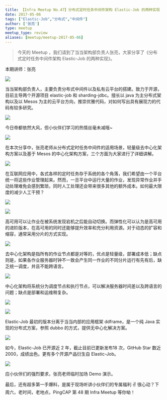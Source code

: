 ```yaml
---
title: 【Infra Meetup No.47】分布式定时任务中间件架构 Elastic-Job 的两种实现
date: 2017-05-06
tags: ["Elastic-Job","分布式","中间件"]
author: ['张亮']
type: meetup
meetup_type: review
aliases: [meetup/meetup-2017-05-06]
---
```


>今天的 Meetup ，我们请到了当当架构部负责人张亮，大家分享了《分布式定时任务中间件架构 Elastic-Job 的两种实现》。

本期讲师：张亮

![](http://upload-images.jianshu.io/upload_images/542677-25a7f6f62786f101?imageMogr2/auto-orient/strip%7CimageView2/2/w/1240)

当当架构部负责人，主要负责分布式中间件以及私有云平台的搭建。致力于开源，目前主导两个开源项目 elastic-job 和 sharding-jdbc。擅长以 java 为主分布式架构以及以 Mesos 为主的云平台方向，推崇优雅代码，对如何写出具有展现力的代码有较多研究。

![](http://upload-images.jianshu.io/upload_images/542677-a8fd71ae527bcf03?imageMogr2/auto-orient/strip%7CimageView2/2/w/1240)

今日帝都依然大风，但小伙伴们学习的热情丝毫未减哦~

![](http://upload-images.jianshu.io/upload_images/542677-782e637db391add0?imageMogr2/auto-orient/strip%7CimageView2/2/w/1240)

在本次分享中，张亮老师从分布式定时任务中间件的适用场景，轻量级去中心化架构方案以及基于 Mesos 的中心化架构方案，三个方面为大家进行了详细讲解。

![](https://upload-images.jianshu.io/upload_images/542677-1b821b6b71a89051.gif?imageMogr2/auto-orient/strip%7CimageView2/2/w/1240)

在互联网应用中，各式各样的定时任务存于系统的各个角落，我们希望由一个平台统一将这些作业管理起来。然而，一旦平台中运行大量的作业，发现异常作业并手动处理难免会感到繁琐，同时人工处理还会带来很多其他的额外成本。如何最大限度的减少人工干预？

![](https://upload-images.jianshu.io/upload_images/542677-d2db1bc4d3c882d9.gif?imageMogr2/auto-orient/strip%7CimageView2/2/w/1240)

![](https://upload-images.jianshu.io/upload_images/542677-e2490850399a1c62.gif?imageMogr2/auto-orient/strip%7CimageView2/2/w/1240)

高可用可以让作业在被系统发现宕机之后能自动切换。而弹性化可以认为是高可用的进阶版本，在高可用的同时还能够提升效率和充分利用资源。对于动态的扩容和缩容，通常采用分片的方式实现。

![](http://upload-images.jianshu.io/upload_images/542677-71be6ec563920a25?imageMogr2/auto-orient/strip%7CimageView2/2/w/1240)

去中心化架构是指所有的作业节点都是对等的，优点是轻量级，部署成本低；缺点则是，如果各作业服务器时钟不一致会产生同一作业的不同分片运行有先有后，缺乏统一调度，并且不能跨语言。

![](http://upload-images.jianshu.io/upload_images/542677-03c8d1880df14a1e?imageMogr2/auto-orient/strip%7CimageView2/2/w/1240)

中心化架构将系统分为调度节点和执行节点，可以解决服务器时间差以及跨语言的问题；缺点是部署和运维稍复杂。

![](http://upload-images.jianshu.io/upload_images/542677-ac5c5391e68d84a0?imageMogr2/auto-orient/strip%7CimageView2/2/w/1240)

![](https://upload-images.jianshu.io/upload_images/542677-c29a913d11b37575.gif?imageMogr2/auto-orient/strip%7CimageView2/2/w/1240)

Elastic-Job 最初的版本分离于当当内部的应用框架 ddframe，是一个纯 Java 实现的分布式方案，参照 dubbo 的方式，提供无中心化解决方案。

![](https://upload-images.jianshu.io/upload_images/542677-ac8563bde4539a4f.gif?imageMogr2/auto-orient/strip%7CimageView2/2/w/1240)

如今，Elastic-Job 已开源近 2 年，截止目前已更新发布18 次，GitHub Star 数近 2000，成绩出色。更有多个开源产品衍生自 Elastic-Job。

![](http://upload-images.jianshu.io/upload_images/542677-68ecee532352c5f7?imageMogr2/auto-orient/strip%7CimageView2/2/w/1240)

应小伙伴们的强烈要求，张亮老师临时加场 Demo 演示。

最后，还有超多第一手爆料，是属于现场听讲小伙伴们的专属福利 ✌️ 很心动？下周六，老时间，老地点，PingCAP 第 48 期 Infra Meetup 等你呦！

